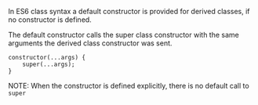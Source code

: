 In ES6 class syntax a default constructor is provided for derived classes, if no constructor is defined.

The default constructor calls the super class constructor with the same arguments the derived class constructor was sent.

    constructor(...args) {
        super(...args);
    }

NOTE: When the constructor is defined explicitly, there is no default call to `super`


